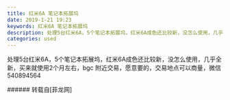 ```yaml
---
title: 红米6A 笔记本拓展坞
date: 2019-1-21 19:23
keywords: 红米6A 笔记本拓展坞
description: 处理5台红米6A，5个笔记本拓展坞，红米6A成色还比较新，没怎么使用，几乎全新，买来就使用2个月左右，bgc 附近交易，愿意要的，交易地点可以商量，微信540894564
categories: used
---
```

<td class="t_f" id="postmessage_2759486">

处理5台红米6A，5个笔记本拓展坞，红米6A成色还比较新，没怎么使用，几乎全新，买来就使用2个月左右，bgc 附近交易，愿意要的，交易地点可以商量，微信540894564<br/>
<img alt="" border="0" class="zoom" data-cf-modified-81d6309c130fff2098c9f1c1-="" file="http://www.flw.ph/data/appbyme/upload/image/201901/21/kahzFGWiTc1g.jpg" id="aimg_BDdRz" lazyloadthumb="1" onclick="" onmouseover="" src="http://www.flw.ph/data/appbyme/upload/image/201901/21/kahzFGWiTc1g.jpg"/><br/>
<img alt="" border="0" class="zoom" data-cf-modified-81d6309c130fff2098c9f1c1-="" file="http://www.flw.ph/data/appbyme/upload/image/201901/21/Ll0UGBcI9wks.jpg" id="aimg_tIkOn" lazyloadthumb="1" onclick="" onmouseover="" src="http://www.flw.ph/data/appbyme/upload/image/201901/21/Ll0UGBcI9wks.jpg"/><br/>
<img alt="" border="0" class="zoom" data-cf-modified-81d6309c130fff2098c9f1c1-="" file="http://www.flw.ph/data/appbyme/upload/image/201901/21/uaez9CTRmEfr.jpg" id="aimg_FSd5F" lazyloadthumb="1" onclick="" onmouseover="" src="http://www.flw.ph/data/appbyme/upload/image/201901/21/uaez9CTRmEfr.jpg"/><br/>
</td>
###### 转载自[菲龙网]